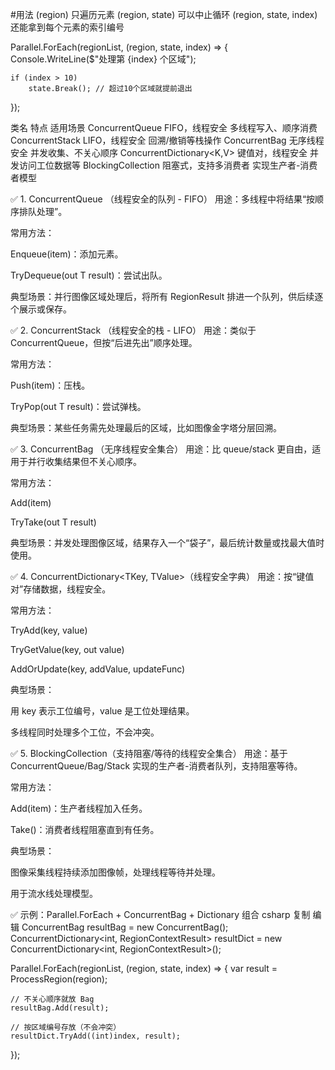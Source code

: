 ﻿
#用法
(region)	只遍历元素
(region, state)	可以中止循环
(region, state, index)	还能拿到每个元素的索引编号

Parallel.ForEach(regionList, (region, state, index) =>
{
    Console.WriteLine($"处理第 {index} 个区域");

    if (index > 10)
        state.Break(); // 超过10个区域就提前退出
});


类名	特点	适用场景
ConcurrentQueue<T>	FIFO，线程安全	多线程写入、顺序消费
ConcurrentStack<T>	LIFO，线程安全	回溯/撤销等栈操作
ConcurrentBag<T>	无序线程安全	并发收集、不关心顺序
ConcurrentDictionary<K,V>	键值对，线程安全	并发访问工位数据等
BlockingCollection<T>	阻塞式，支持多消费者	实现生产者-消费者模型

✅ 1. ConcurrentQueue<T> （线程安全的队列 - FIFO）
用途：多线程中将结果“按顺序排队处理”。

常用方法：

Enqueue(item)：添加元素。

TryDequeue(out T result)：尝试出队。

典型场景：并行图像区域处理后，将所有 RegionResult 排进一个队列，供后续逐个展示或保存。

✅ 2. ConcurrentStack<T> （线程安全的栈 - LIFO）
用途：类似于 ConcurrentQueue，但按“后进先出”顺序处理。

常用方法：

Push(item)：压栈。

TryPop(out T result)：尝试弹栈。

典型场景：某些任务需先处理最后的区域，比如图像金字塔分层回溯。

✅ 3. ConcurrentBag<T> （无序线程安全集合）
用途：比 queue/stack 更自由，适用于并行收集结果但不关心顺序。

常用方法：

Add(item)

TryTake(out T result)

典型场景：并发处理图像区域，结果存入一个“袋子”，最后统计数量或找最大值时使用。

✅ 4. ConcurrentDictionary<TKey, TValue>（线程安全字典）
用途：按“键值对”存储数据，线程安全。

常用方法：

TryAdd(key, value)

TryGetValue(key, out value)

AddOrUpdate(key, addValue, updateFunc)

典型场景：

用 key 表示工位编号，value 是工位处理结果。

多线程同时处理多个工位，不会冲突。

✅ 5. BlockingCollection<T>（支持阻塞/等待的线程安全集合）
用途：基于 ConcurrentQueue/Bag/Stack 实现的生产者-消费者队列，支持阻塞等待。

常用方法：

Add(item)：生产者线程加入任务。

Take()：消费者线程阻塞直到有任务。

典型场景：

图像采集线程持续添加图像帧，处理线程等待并处理。

用于流水线处理模型。


✅ 示例：Parallel.ForEach + ConcurrentBag + Dictionary 组合
csharp
复制
编辑
ConcurrentBag<RegionContextResult> resultBag = new ConcurrentBag<RegionContextResult>();
ConcurrentDictionary<int, RegionContextResult> resultDict = new ConcurrentDictionary<int, RegionContextResult>();

Parallel.ForEach(regionList, (region, state, index) =>
{
    var result = ProcessRegion(region);

    // 不关心顺序就放 Bag
    resultBag.Add(result);

    // 按区域编号存放（不会冲突）
    resultDict.TryAdd((int)index, result);
});
